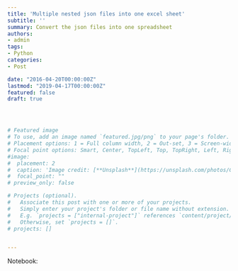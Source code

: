 ```yaml
---
title: 'Multiple nested json files into one excel sheet'
subtitle: ''
summary: Convert the json files into one spreadsheet
authors:
- admin
tags:
- Python
categories:
- Post

date: "2016-04-20T00:00:00Z"
lastmod: "2019-04-17T00:00:00Z"
featured: false
draft: true




# Featured image
# To use, add an image named `featured.jpg/png` to your page's folder.
# Placement options: 1 = Full column width, 2 = Out-set, 3 = Screen-width
# Focal point options: Smart, Center, TopLeft, Top, TopRight, Left, Right, BottomLeft, Bottom, BottomRight
#image:
#  placement: 2
#  caption: 'Image credit: [**Unsplash**](https://unsplash.com/photos/CpkOjOcXdUY)'
#  focal_point: ""
# preview_only: false

# Projects (optional).
#   Associate this post with one or more of your projects.
#   Simply enter your project's folder or file name without extension.
#   E.g. `projects = ["internal-project"]` references `content/project/deep-learning/index.md`.
#   Otherwise, set `projects = []`.
# projects: []


---
```



Notebook:

<script src="https://gist.github.com/glennhelgesen/639098485bb9a1e123db605a2ab1926a.js"></script>


